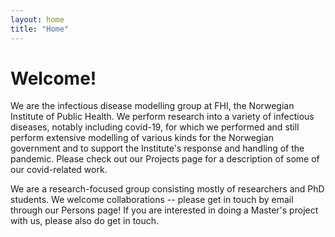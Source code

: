 ```yaml
---
layout: home
title: "Home"
---
```


# Welcome!
We are the infectious disease modelling group at FHI, the Norwegian Institute of Public Health. We perform research into a variety of infectious diseases, notably including covid-19, for which we performed and still perform extensive modelling of various kinds for the Norwegian government and to support the Institute's response and handling of the pandemic. Please check out our Projects page for a description of some of our covid-related work. 

We are a research-focused group consisting mostly of researchers and PhD students. We welcome collaborations -- please get in touch by email through our Persons page! If you are interested in doing a Master's project with us, please also do get in touch. 



<!-- ## Team members
- Birgitte de Blasio (team scientific head & professor, scientific director, PhD)
- Marissa Erin LeBlanc (team manager, PhD)
- Sasikiran Kandula (researcher, MSc)
- Gunnar Øyvind Isaksson Rø (researcher, PhD)
- Francesco Di Ruscio (researcher, PhD)
- Jonas Christoffer Lindstrøm (researcher, Msc)
- Alfonso Diz-Lois Palomares (researcher, MSc & PhD candidate)
- Jørgen Eriksson Midtbø (researcher, PhD)
- Ida-Marie Fauske Johansson (PhD candidate)
- +++ -->